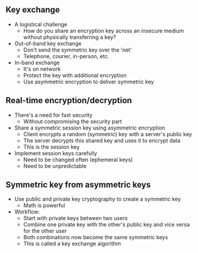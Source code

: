 ## Key exchange
- A logistical challenge
	- How do you share an encryption key across an insecure medium without physically transferring a key?
- Out-of-band key exchange
	- Don't send the symmetric key over the 'net'
	- Telephone, courier, in-person, etc.
- In-band exchange
	- It's on network
	- Protect the key with additional encryption
	- Use asymmetric encryption to deliver symmetric key
## Real-time encryption/decryption
- There's a need for fast security
	- Without compromising the security part
- Share a symmetric session key using asymmetric encryption
	- Client encrypts a random (symmetric) key with a server's public key
	- The server decrypts this shared key and uses it to encrypt data
	- This is the session key
- Implement session keys carefully
	- Need to be changed often (ephemeral keys)
	- Need to be unpredictable
## Symmetric key from asymmetric keys
- Use public and private key cryptography to create a symmetric key
	- Math is powerful
- Workflow:
	- Start with private keys between two users
	- Combine one private key with the other's public key and vice versa for the other user
	- Both combinations now become the same symmetric keys
	- This is called a key exchange algorithm